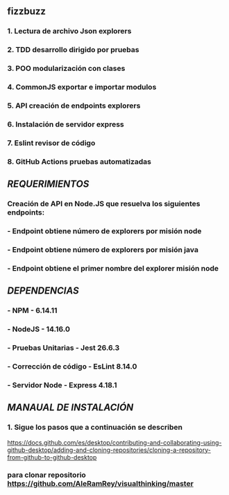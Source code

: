 ## fizzbuzz

### 1. Lectura de archivo Json explorers
### 2. TDD desarrollo dirigido por pruebas
### 3. POO modularización con clases
### 4. CommonJS exportar e importar modulos
### 5. API creación de endpoints explorers
### 6. Instalación de servidor express
### 7. Eslint revisor de código  
### 8. GitHub Actions pruebas automatizadas

## _REQUERIMIENTOS_

### Creación de API en Node.JS que resuelva los siguientes endpoints: 
### - Endpoint obtiene número de explorers por misión node 
### - Endpoint obtiene número de explorers por misión java
### - Endpoint obtiene el primer nombre del explorer misión node 

## _DEPENDENCIAS_

### - NPM - 6.14.11
### - NodeJS - 14.16.0  
### - Pruebas Unitarias - Jest 26.6.3
### - Corrección de código - EsLint 8.14.0
### - Servidor Node - Express 4.18.1

## _MANAUAL DE INSTALACIÓN_

### 1. Sigue los pasos que a continuación se describen 

https://docs.github.com/es/desktop/contributing-and-collaborating-using-github-desktop/adding-and-cloning-repositories/cloning-a-repository-from-github-to-github-desktop

### para clonar repositorio https://github.com/AleRamRey/visualthinking/master

